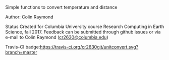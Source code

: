 Simple functions to convert temperature and distance

Author: Colin Raymond

Status
Created for Columbia University course Research Computing in Earth Science, fall 2017.
Feedback can be submitted through github issues or via e-mail to Colin Raymond (cr2630@columbia.edu)

Travis-CI badge:https://travis-ci.org/cr2630git/unitconvert.svg?branch=master
